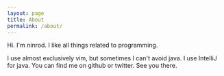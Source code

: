 ```yaml
---
layout: page
title: About
permalink: /about/
---
```


Hi. I'm ninrod. I like all things related to programming.

I use almost exclusively vim, but sometimes I can't avoid java. I use IntelliJ for java. 
You can find me on github or twitter. See you there.
